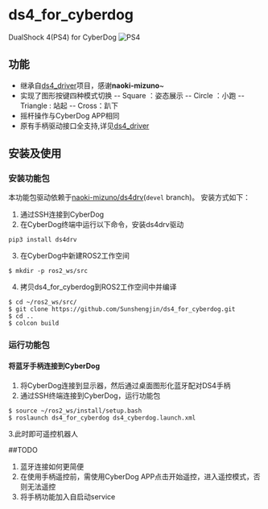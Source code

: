 # ds4_for_cyberdog

DualShock 4(PS4) for CyberDog
![PS4](https://lh3.googleusercontent.com/proxy/FQ2CVubZgI1cdr4-nrCDfvE_Dtk1EZBXPaVbkcOnqZOSisofFL5xZ1EnDDVnMbAWVCzx9ILw4d_4x-cN7rSKqDKuHrESa7ofjxcbhGLhyLmY9gq1MJ-PEg8XG5YirjvV-xw)

## 功能
- 继承自[ds4_driver](https://github.com/naoki-mizuno/ds4_driver)项目，感谢**naoki-mizuno**~
- 实现了图形按键四种模式切换
-- Square ：姿态展示
-- Circle ：小跑
-- Triangle : 站起
-- Cross：趴下
- 摇杆操作与CyberDog APP相同
- 原有手柄驱动接口全支持,详见[ds4_driver](https://github.com/naoki-mizuno/ds4_driver)

## 安装及使用

### 安装功能包

本功能包驱动依赖于[naoki-mizuno/ds4drv](https://github.com/naoki-mizuno/ds4drv/tree/devel)(`devel` branch)。
安装方式如下：
1. 通过SSH连接到CyberDog
2. 在CyberDog终端中运行以下命令，安装ds4drv驱动
```console
pip3 install ds4drv
```
3. 在CyberDog中新建ROS2工作空间
```console
$ mkdir -p ros2_ws/src
```
4. 拷贝ds4_for_cyberdog到ROS2工作空间中并编译
```console
$ cd ~/ros2_ws/src/
$ git clone https://github.com/Sunshengjin/ds4_for_cyberdog.git
$ cd ..
$ colcon build
```

### 运行功能包

#### 将蓝牙手柄连接到CyberDog
1. 将CyberDog连接到显示器，然后通过桌面图形化蓝牙配对DS4手柄
2. 通过SSH终端连接到CyberDog，运行功能包
```console
$ source ~/ros2_ws/install/setup.bash
$ roslaunch ds4_for_cyberdog ds4_cyberdog.launch.xml
```
3.此时即可遥控机器人

##TODO
1. 蓝牙连接如何更简便
2. 在使用手柄遥控前，需使用CyberDog APP点击开始遥控，进入遥控模式，否则无法遥控
3. 将手柄功能加入自启动service

